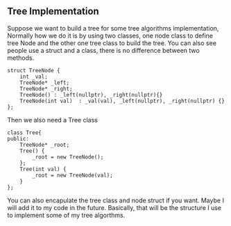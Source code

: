 ## Tree Implementation
Suppose we want to build a tree for some tree algorithms implementation,
Normally how we do it is by using two classes, one node class to define tree Node and the other one tree class to build the tree.
You can also see people use a struct and a class, there is no difference between two methods.  

```
struct TreeNode {
	int _val;
	TreeNode* _left;
	TreeNode* _right;
	TreeNode() : _left(nullptr), _right(nullptr){}
	TreeNode(int val)  : _val(val), _left(nullptr), _right(nullptr) {}
};

```

Then we also need a Tree class 

```
class Tree{
public:
	TreeNode* _root;
	Tree() {
		_root = new TreeNode();
	};
	Tree(int val) {
		_root = new TreeNode(val);
	}
};

```
You can also encapulate the tree class and node struct if you want. Maybe I will add it to my code in the future.
Basically, that will be the structure I use to implement some of my tree algorthms.

